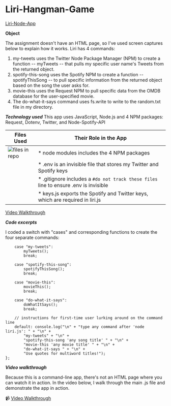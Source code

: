 # Liri-Hangman-Game

[Liri-Node-App](https://green64.github.io/Liri-Node-App/)

**Object**

The assignment doesn't have an HTML page, so I've used screen captures below to explain how it works. Liri has 4 commands: 
1. my-tweets uses the Twitter Node Package Manager (NPM) to create a function -- myTweets -- that pulls my specific user name's Tweets from the returned object.
1. spotify-this-song uses the Spotify NPM to create a function -- spotifyThisSong -- to pull specific information from the returned object based on the song the user asks for.
1. movie-this uses the Request NPM  to pull specific data from the OMDB database for the user-specified movie.
1. The do-what-it-says command uses fs.write to write to the random.txt file in my directory. 

***Technology used***
This app uses JavaScript, Node.js and 4 NPM packages: Request, Dotenv, Twitter, and Node-Spotify-API 

Files Used | Their Role in the App
------------ | -------------
![files in repo](https://green64.github.io/Liri-Node-App/files_used.png) | * node modules includes the 4 NPM packages
&nbsp; | * .env is an invisible file that stores my Twitter and Spotify keys
&nbsp; | * .gitignore includes a   ```#do not track these files``` line to ensure .env is invisible
&nbsp; | * keys.js exports the Spotify and Twitter keys, which are required in liri.js





 [Video Walkthrough](https://green64.github.io/Liri-Node-App/liri-node-app.mov)


***Code excerpts***

I coded a switch with "cases" and corresponding functions to create the four separate commands:

```switch (liriReturn) {
    case "my-tweets":
        myTweets();
        break;

    case "spotify-this-song":
        spotifyThisSong();
        break;

    case "movie-this":
        movieThis();
        break;

    case "do-what-it-says":
        doWhatItSays();
        break;

    // instructions for first-time user lurking around on the command line
    default: console.log("\n" + "type any command after 'node liri.js': " + "\n" +
        "my-tweets" + "\n" +
        "spotify-this-song 'any song title' " + "\n" +
        "movie-this 'any movie title' " + "\n" +
        "do-what-it-says " + "\n" +
        "Use quotes for multiword titles!");
};
```
***Video walkthrough***

Because this is a command-line app, there's not an HTML page where you can watch it in action. In the video below, I walk through the main .js file and demonstrate the app in action. 

:video_camera: [Video Walkthrough](https://green64.github.io/Liri-Node-App/liri-node-app.mov)
